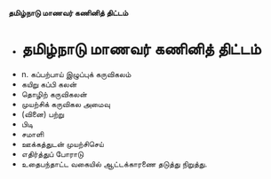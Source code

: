 **தமிழ்நாடு மாணவர் கணினித் திட்டம்**
- # தமிழ்நாடு மாணவர் கணினித் திட்டம்
- n. கப்பற்பாய் இழுப்புக் கருவிகலம்
- கயிறு கப்பி கலன்
- தொழிற் கருவிகலன்
- முயற்சிக் கருவிகல அமைவு
- (வினை) பற்று
- பிடி
- சமாளி
- ஊக்கத்துடன் முயற்சிசெய்
- எதிர்த்துப் போராடு
- உதைபந்தாட்ட வகையில் ஆட்டக்காரணை தடுத்து நிறுத்து.


